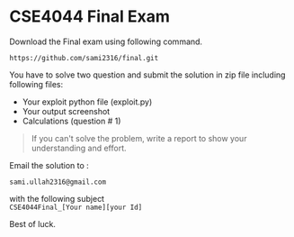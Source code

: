 # CSE4044 Final Exam

Download the Final exam using following command.

`https://github.com/sami2316/final.git`


You have to solve two question and submit the solution in zip file including following files:

* Your exploit python file (exploit.py)
* Your output screenshot
* Calculations (question # 1)


> If you can't solve the problem, write a report to show your understanding and effort. 

Email the solution to :

   `sami.ullah2316@gmail.com`
   
with the following subject   
   `CSE4044Final_[Your name][your Id]`

Best of luck.
